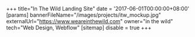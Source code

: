 +++
title="In The Wild Landing Site"
date = '2017-06-01T00:00:00+08:00'
[params]
  bannerFileName="/images/projects/itw_mockup.jpg"
  externalUrl="https://www.weareinthewild.com"
  owner="in the wild"
  tech="Web Design, Webflow"
[sitemap]
  disable = true
+++
